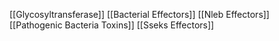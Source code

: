[[Glycosyltransferase]]
[[Bacterial Effectors]]
[[Nleb Effectors]]
[[Pathogenic Bacteria Toxins]]
[[Sseks Effectors]]
